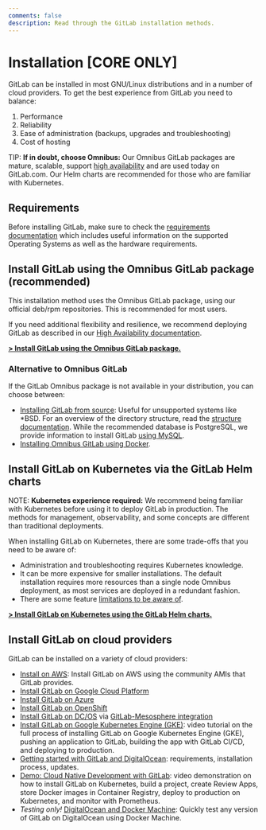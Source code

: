 ```yaml
---
comments: false
description: Read through the GitLab installation methods.
---
```


# Installation **[CORE ONLY]**

GitLab can be installed in most GNU/Linux distributions and in a number
of cloud providers. To get the best experience from GitLab you need to balance:

1. Performance
1. Reliability
1. Ease of administration (backups, upgrades and troubleshooting)
1. Cost of hosting

TIP: **If in doubt, choose Omnibus:**
Our Omnibus GitLab packages are mature, scalable, support
[high availability](../administration/high_availability/README.md) and are used
today on GitLab.com. Our Helm charts are recommended for those who are familiar
with Kubernetes.

## Requirements

Before installing GitLab, make sure to check the [requirements documentation](requirements.md)
which includes useful information on the supported Operating Systems as well as
the hardware requirements.

## Install GitLab using the Omnibus GitLab package (recommended)

This installation method uses the Omnibus GitLab package, using our official
deb/rpm repositories. This is recommended for most users.

If you need additional flexibility and resilience, we recommend deploying
GitLab as described in our [High Availability documentation](../administration/high_availability/README.md).

[**> Install GitLab using the Omnibus GitLab package.**](https://about.gitlab.com/install/)

### Alternative to Omnibus GitLab

If the GitLab Omnibus package is not available in your distribution, you can
choose between:

- [Installing GitLab from source](installation.md): Useful for unsupported
  systems like *BSD. For an overview of the directory structure, read the
  [structure documentation](structure.md). While the recommended database is
  PostgreSQL, we provide information to install GitLab
  [using MySQL](database_mysql.md).
- [Installing Omnibus GitLab using Docker](docker.md).

## Install GitLab on Kubernetes via the GitLab Helm charts

NOTE: **Kubernetes experience required:**
We recommend being familiar with Kubernetes before using it to deploy GitLab in
production. The methods for management, observability, and some concepts are
different than traditional deployments.

When installing GitLab on Kubernetes, there are some trade-offs that you
need to be aware of:

- Administration and troubleshooting requires Kubernetes knowledge.
- It can be more expensive for smaller installations. The default installation
  requires more resources than a single node Omnibus deployment, as most services
  are deployed in a redundant fashion.
- There are some feature [limitations to be aware of](kubernetes/gitlab_chart.md#limitations).

[**> Install GitLab on Kubernetes using the GitLab Helm charts.**](kubernetes/index.md)

## Install GitLab on cloud providers

GitLab can be installed on a variety of cloud providers:

- [Install on AWS](aws/index.md): Install GitLab on AWS using the community AMIs that GitLab provides.
- [Install GitLab on Google Cloud Platform](google_cloud_platform/index.md)
- [Install GitLab on Azure](azure/index.md)
- [Install GitLab on OpenShift](openshift_and_gitlab/index.md)
- [Install GitLab on DC/OS](https://mesosphere.com/blog/gitlab-dcos/) via [GitLab-Mesosphere integration](https://about.gitlab.com/2016/09/16/announcing-gitlab-and-mesosphere/)
- [Install GitLab on Google Kubernetes Engine (GKE)](https://about.gitlab.com/2017/01/23/video-tutorial-idea-to-production-on-google-container-engine-gke/): video tutorial on
the full process of installing GitLab on Google Kubernetes Engine (GKE), pushing an application to GitLab, building the app with GitLab CI/CD, and deploying to production.
- [Getting started with GitLab and DigitalOcean](https://about.gitlab.com/2016/04/27/getting-started-with-gitlab-and-digitalocean/): requirements, installation process, updates.
- [Demo: Cloud Native Development with GitLab](https://about.gitlab.com/2017/04/18/cloud-native-demo/): video demonstration on how to install GitLab on Kubernetes, build a project, create Review Apps, store Docker images in Container Registry, deploy to production on Kubernetes, and monitor with Prometheus.
- _Testing only!_ [DigitalOcean and Docker Machine](digitaloceandocker.md):
  Quickly test any version of GitLab on DigitalOcean using Docker Machine.
